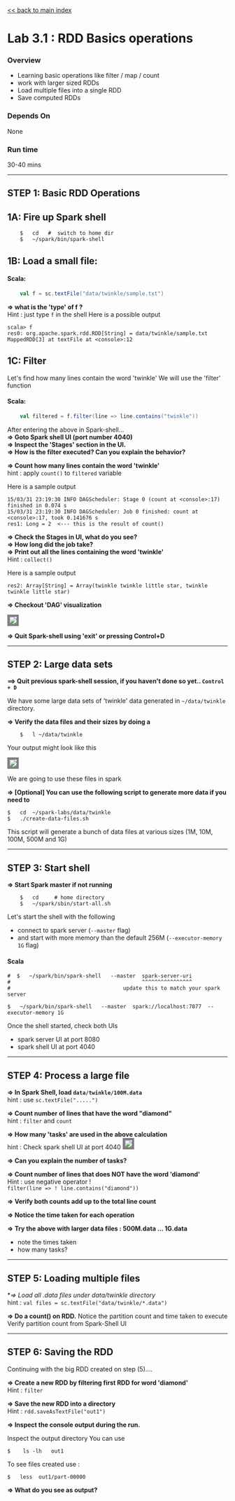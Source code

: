 <link rel='stylesheet' href='../assets/main.css'/>

[<< back to main index](../README.md)

Lab 3.1 : RDD Basics operations
================================

### Overview
* Learning basic operations like filter / map / count
* work with larger sized RDDs
* Load multiple files into a single RDD
* Save computed RDDs

### Depends On
None

### Run time
30-40 mins


----------------------------
STEP 1: Basic RDD Operations
----------------------------

## 1A: Fire up Spark shell

```
    $   cd   #  switch to home dir
    $   ~/spark/bin/spark-shell
```



## 1B: Load a small file:

#### Scala:

```scala
    val f = sc.textFile("data/twinkle/sample.txt")
```



**=> what is the 'type' of f ?**  
Hint : just type `f` in the shell
Here is a possible output

    scala> f
    res0: org.apache.spark.rdd.RDD[String] = data/twinkle/sample.txt MappedRDD[3] at textFile at <console>:12


## 1C: Filter
Let's find how many lines contain the word 'twinkle'
We will use the 'filter' function

#### Scala:

```scala
    val filtered = f.filter(line => line.contains("twinkle"))
```


After entering the above in Spark-shell...  
**=> Goto Spark shell UI (port number 4040)**  
**=> Inspect the 'Stages' section in the UI.**  
**=> How is the filter executed? Can you explain the behavior?**  

**=> Count how many lines contain the word 'twinkle'**  
hint : apply `count()` to `filtered` variable

Here is a sample output

    15/03/31 23:19:30 INFO DAGScheduler: Stage 0 (count at <console>:17) finished in 0.074 s
    15/03/31 23:19:30 INFO DAGScheduler: Job 0 finished: count at <console>:17, took 0.141676 s
    res1: Long = 2  <--- this is the result of count()


**=> Check the Stages in UI,  what do you see?**  
**=> How long did the job take?**  
**=> Print out all the lines containing the word 'twinkle'**   
Hint : `collect()`

Here is a sample output

    res2: Array[String] = Array(twinkle twinkle little star, twinkle twinkle little star)


**=> Checkout 'DAG' visualization**

<img src="../images/3.1c.png" style="border: 5px solid grey; max-width:100%;"/>

**=> Quit Spark-shell using 'exit'  or pressing  Control+D**


-----------------------
STEP 2:  Large data sets
-----------------------
**==> Quit previous spark-shell session, if you haven't done so yet.. `Control + D`**  

We have some large data sets of 'twinkle' data generated in `~/data/twinkle`  directory.

**=> Verify the data files and their sizes by doing a**
```
    $   l ~/data/twinkle
```
Your output might look like this

<img src="../images/3.1a.png" style="border: 5px solid grey; max-width:100%;"/>

We are going to use these files in spark

**=> [Optional] You can use the following script to generate more data if you need to**  

    $   cd  ~/spark-labs/data/twinkle
    $   ./create-data-files.sh


This script will generate a bunch of data files at various sizes (1M, 10M, 100M, 500M and 1G)


--------------------
STEP 3:  Start shell
--------------------



**=> Start Spark master if not running**
```
    $   cd     # home directory
    $   ~/spark/sbin/start-all.sh
```


Let's start the shell with the following
  * connect to spark server (`--master`  flag)
  * and start with more memory than the default 256M (`--executor-memory 1G` flag)


#### Scala

    #  $   ~/spark/bin/spark-shell   --master  spark-server-uri
    #                                          ^^^^^^^^^^^^^^^^
    #                                    update this to match your spark server

    $   ~/spark/bin/spark-shell   --master  spark://localhost:7077  --executor-memory 1G



Once the shell started, check both UIs
* spark server UI at port 8080
* spark shell UI at  port 4040


-------------------------
STEP 4: Process a large file
-------------------------
**=> In Spark Shell, load `data/twinkle/100M.data`**  
hint : use   `sc.textFile(".....")`

**=> Count number of lines that have the word "diamond"**  
hint : `filter`  and `count`

**=> How many 'tasks' are used in the above calculation**  
hint : Check spark shell UI at port 4040
<img src="../images/3.1b.png" style="border: 5px solid grey; max-width:100%;" />

**=> Can you explain the number of tasks?**


**=> Count number of lines that does NOT have the word 'diamond'**  
Hint : use negative operator  !  
`filter(line => ! line.contains("diamond")) `

**=> Verify both counts add up to the total line count**

**=> Notice the time taken for each operation**

**=> Try the above with larger data files : 500M.data  ... 1G.data**
  - note the times taken
  - how many tasks?


------------------------------
STEP 5: Loading multiple files
------------------------------
**=> Load all *.data files under  data/twinkle  directory**  
hint : `val files = sc.textFile("data/twinkle/*.data")`

**=> Do a count() on RDD.**
Notice the partition count and time taken to execute
Verify partition count from Spark-Shell UI


-----------------------
STEP 6:  Saving the RDD
-----------------------
Continuing with the big RDD created on step (5)....

**=> Create a new RDD by filtering first RDD for word 'diamond'**  
Hint : `filter`

**=> Save the new RDD into a directory**  
Hint :   `rdd.saveAsTextFile("out1")`

**=> Inspect the console output during the run.**

Inspect the output directory
You can use

    $    ls -lh   out1


To see files created use :

    $   less  out1/part-00000


**=> What do you see as output?**